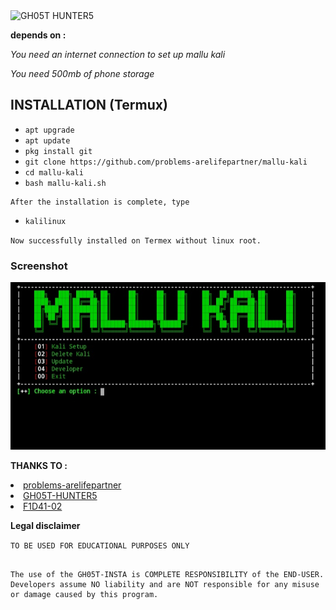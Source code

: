 <img src="https://encrypted-tbn0.gstatic.com/images?q=tbn:ANd9GcS97L2WhK8Cf7cGjKmIU5UWmOVECyHJGzHvew&usqp=CAU" alt="GH05T HUNTER5">

<b>depends on :</b>

<i>You need an internet connection to set up mallu kali</i>

<i>You need 500mb of phone storage</i>

## INSTALLATION (Termux)

* `apt upgrade`
* `apt update`
* `pkg install git`
* `git clone https://github.com/problems-arelifepartner/mallu-kali`
* `cd mallu-kali`
* `bash mallu-kali.sh`

```
After the installation is complete, type
```
* `kalilinux`

`Now successfully installed on Termex without linux root.`

### Screenshot 

<img src="https://raw.githubusercontent.com/problems-arelifepartner/mallu-kali/main/.img/IMG_20220923_174616.jpg">

<p><b>THANKS TO :</b></p>

<li><a href="https://github.com/problems-arelifepartner">problems-arelifepartner</a></li>

<li><a href="https://github.com/GH05T-HUNTER5"> GH05T-HUNTER5</a></li>

<li><a href="https://github.com/F1D41-02">F1D41-02 </a></li>

<b>Legal disclaimer</b>

`TO BE USED FOR EDUCATIONAL PURPOSES ONLY`
````
                                                                                          The use of the GH05T-INSTA is COMPLETE RESPONSIBILITY of the END-USER. Developers assume NO liability and are NOT responsible for any misuse or damage caused by this program.
````
